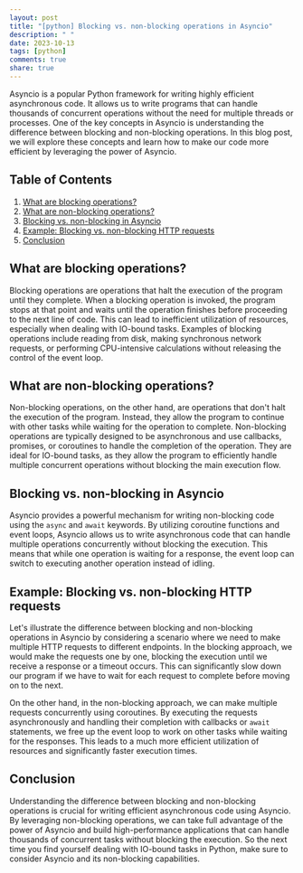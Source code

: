 ```yaml
---
layout: post
title: "[python] Blocking vs. non-blocking operations in Asyncio"
description: " "
date: 2023-10-13
tags: [python]
comments: true
share: true
---
```


Asyncio is a popular Python framework for writing highly efficient asynchronous code. It allows us to write programs that can handle thousands of concurrent operations without the need for multiple threads or processes. One of the key concepts in Asyncio is understanding the difference between blocking and non-blocking operations. In this blog post, we will explore these concepts and learn how to make our code more efficient by leveraging the power of Asyncio.

## Table of Contents
1. [What are blocking operations?](#blocking-operations)
2. [What are non-blocking operations?](#non-blocking-operations)
3. [Blocking vs. non-blocking in Asyncio](#asyncio-blocking-vs-non-blocking)
4. [Example: Blocking vs. non-blocking HTTP requests](#example-blocking-vs-non-blocking-http-requests)
5. [Conclusion](#conclusion)

## What are blocking operations? <a id="blocking-operations"></a>

Blocking operations are operations that halt the execution of the program until they complete. When a blocking operation is invoked, the program stops at that point and waits until the operation finishes before proceeding to the next line of code. This can lead to inefficient utilization of resources, especially when dealing with IO-bound tasks. Examples of blocking operations include reading from disk, making synchronous network requests, or performing CPU-intensive calculations without releasing the control of the event loop.

## What are non-blocking operations? <a id="non-blocking-operations"></a>

Non-blocking operations, on the other hand, are operations that don't halt the execution of the program. Instead, they allow the program to continue with other tasks while waiting for the operation to complete. Non-blocking operations are typically designed to be asynchronous and use callbacks, promises, or coroutines to handle the completion of the operation. They are ideal for IO-bound tasks, as they allow the program to efficiently handle multiple concurrent operations without blocking the main execution flow.

## Blocking vs. non-blocking in Asyncio <a id="asyncio-blocking-vs-non-blocking"></a>

Asyncio provides a powerful mechanism for writing non-blocking code using the `async` and `await` keywords. By utilizing coroutine functions and event loops, Asyncio allows us to write asynchronous code that can handle multiple operations concurrently without blocking the execution. This means that while one operation is waiting for a response, the event loop can switch to executing another operation instead of idling.

## Example: Blocking vs. non-blocking HTTP requests <a id="example-blocking-vs-non-blocking-http-requests"></a>

Let's illustrate the difference between blocking and non-blocking operations in Asyncio by considering a scenario where we need to make multiple HTTP requests to different endpoints. In the blocking approach, we would make the requests one by one, blocking the execution until we receive a response or a timeout occurs. This can significantly slow down our program if we have to wait for each request to complete before moving on to the next.

On the other hand, in the non-blocking approach, we can make multiple requests concurrently using coroutines. By executing the requests asynchronously and handling their completion with callbacks or `await` statements, we free up the event loop to work on other tasks while waiting for the responses. This leads to a much more efficient utilization of resources and significantly faster execution times.

## Conclusion <a id="conclusion"></a>

Understanding the difference between blocking and non-blocking operations is crucial for writing efficient asynchronous code using Asyncio. By leveraging non-blocking operations, we can take full advantage of the power of Asyncio and build high-performance applications that can handle thousands of concurrent tasks without blocking the execution. So the next time you find yourself dealing with IO-bound tasks in Python, make sure to consider Asyncio and its non-blocking capabilities.